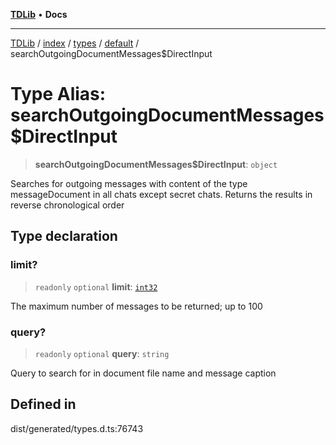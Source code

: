 [**TDLib**](../../../../../../README.md) • **Docs**

***

[TDLib](../../../../../../modules.md) / [index](../../../../../README.md) / [types](../../../README.md) / [default](../README.md) / searchOutgoingDocumentMessages$DirectInput

# Type Alias: searchOutgoingDocumentMessages$DirectInput

> **searchOutgoingDocumentMessages$DirectInput**: `object`

Searches for outgoing messages with content of the type messageDocument in all chats except secret chats. Returns the results in reverse chronological order

## Type declaration

### limit?

> `readonly` `optional` **limit**: [`int32`](int32-1.md)

The maximum number of messages to be returned; up to 100

### query?

> `readonly` `optional` **query**: `string`

Query to search for in document file name and message caption

## Defined in

dist/generated/types.d.ts:76743
